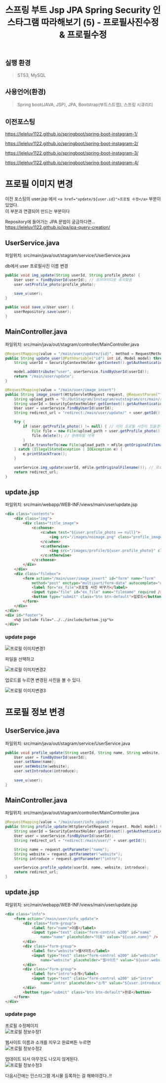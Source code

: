 ﻿---
title: "스프링 부트 Jsp JPA Spring Security 인스타그램 따라해보기 (5) - 프로필사진수정 & 프로필수정"
categories: springboot
comments: true
---


## 실행 환경
 > STS3, MySQL


## 사용언어(환경)
 > Spring boot(JAVA, JSP), JPA, Bootstrap(부트스트랩), 스프링 시큐리티

## 이전포스팅  
<https://leleluv1122.github.io/springboot/spring-boot-instagram-1/>

<https://leleluv1122.github.io/springboot/spring-boot-instagram-2/>

<https://leleluv1122.github.io/springboot/spring-boot-instagram-3/>

<https://leleluv1122.github.io/springboot/spring-boot-instagram-4/>

  
# 프로필 이미지 변경
 이전 포스팅의 user.jsp 에서 `<a href="update/${user.id}">프로필 수정</a>` 부분이 있었다.  
이 부분과 연결되어 만드는 부분이다  

Repository에 들어가는 JPA 문법이 궁금하다면... <https://leleluv1122.github.io/jpa/jpa-query-creation/>

## UserService.java
 파일위치: src/main/java/out/stagram/service/UserService.java

db에서 user 프로필사진 이름 변경  

```java
public void img_update(String userId, String profile_photo) {
	User user = findByUserId(userId); // 유저아이디로 유저찾음
	user.setProfile_photo(profile_photo);
		
	save_u(user);
}

public void save_u(User user) {
	userRepository.save(user);
}
```

## MainController.java
 파일위치: src/main/java/out/stagram/controller/MainController.java

```java
@RequestMapping(value = "/main/user/update/{id}", method = RequestMethod.GET)
public String update_user(@PathVariable("id") int id, Model model) throws Exception {
	String userId = SecurityContextHolder.getContext().getAuthentication().getName();

	model.addAttribute("user", userService.findByUserId(userId));
	return "/main/user/update";
}

@RequestMapping(value = "/main/user/image_insert")
public String image_insert(HttpServletRequest request, @RequestParam("filename") MultipartFile mFile, Model model) throws Exception {
	String upload_path = "D:/OutStagram/Instagram/outstagram/src/main/resources/static/images/profile/"; // 프로필 사진들 모아두는 폴더
	String userId = SecurityContextHolder.getContext().getAuthentication().getName();
	User user = userService.findByUserId(userId);
	String redirect_url = "redirect:/main/user/update/" + user.getId(); // 사진업로드 이후 redirect될 url

	try {
		if (user.getProfile_photo() != null) { // 이미 프로필 사진이 있을경우
			File file = new File(upload_path + user.getProfile_photo()); // 경로 + 유저 프로필사진 이름을 가져와서
			file.delete(); // 원래파일 삭제
		}
		mFile.transferTo(new File(upload_path + mFile.getOriginalFilename()));  // 경로에 업로드
	} catch (IllegalStateException | IOException e) {
		e.printStackTrace();
	}

	userService.img_update(userId, mFile.getOriginalFilename()); // 프로필 사진이름 db에 update
	return redirect_url;
}
```


## update.jsp
 파일위치: src/main/webapp/WEB-INF/views/main/user/update.jsp

```html
<div class="contents">
	<div class="img">
		<div class="title_image">
			<c:choose>
				<c:when test="${user.profile_photo == null}">
					<img src="/images/noimage.png" class="profile_image">
				</c:when>
				<c:otherwise>
					<img src="/images/profile/${user.profile_photo}" class="profile_image">
				</c:otherwise>
			</c:choose>
		</div>
	</div>
	<div class="filebox">
		<form action="/main/user/image_insert" id="form" name="form"
			method="post" enctype="multipart/form-data" autocomplete="off">
			<label for="ex_file">프로필 사진 바꾸기</label> 
			<input type="file" id="ex_file" name="filename" required />
			<button type="submit" class="btn btn-default">업로드</button>
		</form>
	</div>
</div>
<div id="footer">
	<%@ include file="../../include/bottom.jsp"%>
</div>
```

### update page  

![프로필 이미지변경1](../../../assets/5-1.jpg)

파일을 선택하고  

![프로필 이미지변경2](../../../assets/5-2.JPG)

업로드를 누르면 변경된 사진을 볼 수 있다.  

![프로필 이미지변경3](../../../assets/5-3.JPG)




# 프로필 정보 변경
## UserService.java
 파일위치: src/main/java/out/stagram/service/UserService.java

```java
public void profile_update(String userId, String name, String website, String introduce) {
	User user = findByUserId(userId);
	user.setName(name);
	user.setWebsite(website);
	user.setIntroduce(introduce);
		
	save_u(user);
}
```


## MainController.java
 파일위치: src/main/java/out/stagram/controller/MainController.java

```java
@RequestMapping(value = "/main/user/info_update")
public String profile_update(HttpServletRequest request, Model model) throws Exception {
	String userId = SecurityContextHolder.getContext().getAuthentication().getName();
	User user = userService.findByUserId(userId);
	String redirect_url = "redirect:/main/user/" + user.getId();

	String name = request.getParameter("name");
	String website = request.getParameter("website");
	String introduce = request.getParameter("intro");

	userService.profile_update(userId, name, website, introduce);
	return redirect_url;
}
```

## update.jsp
 파일위치: src/main/webapp/WEB-INF/views/main/user/update.jsp

```html
<div class="info">
	<form action="/main/user/info_update">
		<div class="form-group">
			<label for="name">이름</label>
			<input type="text" class="form-control w200" id="name" 
				name="name" placeholder="이름" value="${user.name}" />
		</div>
		<div class="form-group">
			<label for="website">웹사이트</label>
			<input type="text" class="form-control w200" id="website" 
				name="website" placeholder="웹사이트" value="${user.website}" />
		</div>
		<div class="form-group">
			<label for="intro">소개</label>
			<input type="text" class="form-control w200" id="intro" 
				name="intro" placeholder="소개" value="${user.introduce}" />
		</div>
		<button type="submit" class="btn btn-default">완료</button>
	</form>
</div>
```

### update page  

프로필 수정페이지  
![프로필 정보수정1](../../../assets/5-4.JPG)

웹사이트 이름과 소개를 지우고 완료버튼 누르면  
![프로필 정보수정2](../../../assets/5-5.JPG)

업데이트 되서 아무것도 나오지 않게된다.  
![프로필 정보수정3](../../../assets/5-6.JPG)



 다음시간에는 인스타그램 게시물 등록하는 걸 해봐야겠다..!!